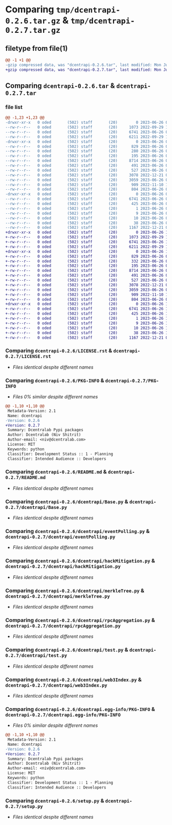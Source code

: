 # Comparing `tmp/dcentrapi-0.2.6.tar.gz` & `tmp/dcentrapi-0.2.7.tar.gz`

## filetype from file(1)

```diff
@@ -1 +1 @@
-gzip compressed data, was "dcentrapi-0.2.6.tar", last modified: Mon Jun 26 07:56:13 2023, max compression
+gzip compressed data, was "dcentrapi-0.2.7.tar", last modified: Mon Jun 26 11:29:44 2023, max compression
```

## Comparing `dcentrapi-0.2.6.tar` & `dcentrapi-0.2.7.tar`

### file list

```diff
@@ -1,23 +1,23 @@
-drwxr-xr-x   0 oded       (502) staff       (20)        0 2023-06-26 07:56:13.505123 dcentrapi-0.2.6/
--rw-r--r--   0 oded       (502) staff       (20)     1073 2022-09-29 14:45:59.000000 dcentrapi-0.2.6/LICENSE.rst
--rw-r--r--   0 oded       (502) staff       (20)     6741 2023-06-26 07:56:13.504991 dcentrapi-0.2.6/PKG-INFO
--rw-r--r--   0 oded       (502) staff       (20)     6211 2022-09-29 14:45:59.000000 dcentrapi-0.2.6/README.md
-drwxr-xr-x   0 oded       (502) staff       (20)        0 2023-06-26 07:56:13.504110 dcentrapi-0.2.6/dcentrapi/
--rw-r--r--   0 oded       (502) staff       (20)      829 2023-06-26 05:46:25.000000 dcentrapi-0.2.6/dcentrapi/Base.py
--rw-r--r--   0 oded       (502) staff       (20)      280 2023-06-26 05:46:25.000000 dcentrapi-0.2.6/dcentrapi/__init__.py
--rw-r--r--   0 oded       (502) staff       (20)      195 2023-06-26 06:53:05.000000 dcentrapi-0.2.6/dcentrapi/common.py
--rw-r--r--   0 oded       (502) staff       (20)     8714 2023-06-26 05:46:25.000000 dcentrapi-0.2.6/dcentrapi/eventPolling.py
--rw-r--r--   0 oded       (502) staff       (20)      491 2023-06-26 05:46:25.000000 dcentrapi-0.2.6/dcentrapi/gasMonitor.py
--rw-r--r--   0 oded       (502) staff       (20)      527 2023-06-26 06:53:05.000000 dcentrapi-0.2.6/dcentrapi/hackMitigation.py
--rw-r--r--   0 oded       (502) staff       (20)     3078 2022-12-21 09:08:31.000000 dcentrapi-0.2.6/dcentrapi/merkleTree.py
--rw-r--r--   0 oded       (502) staff       (20)     3059 2023-06-26 05:46:25.000000 dcentrapi-0.2.6/dcentrapi/rpcAggregation.py
--rw-r--r--   0 oded       (502) staff       (20)      909 2022-11-10 13:20:43.000000 dcentrapi-0.2.6/dcentrapi/test.py
--rw-r--r--   0 oded       (502) staff       (20)      804 2023-06-26 05:46:25.000000 dcentrapi-0.2.6/dcentrapi/web3Index.py
-drwxr-xr-x   0 oded       (502) staff       (20)        0 2023-06-26 07:56:13.504809 dcentrapi-0.2.6/dcentrapi.egg-info/
--rw-r--r--   0 oded       (502) staff       (20)     6741 2023-06-26 07:56:13.000000 dcentrapi-0.2.6/dcentrapi.egg-info/PKG-INFO
--rw-r--r--   0 oded       (502) staff       (20)      425 2023-06-26 07:56:13.000000 dcentrapi-0.2.6/dcentrapi.egg-info/SOURCES.txt
--rw-r--r--   0 oded       (502) staff       (20)        1 2023-06-26 07:56:13.000000 dcentrapi-0.2.6/dcentrapi.egg-info/dependency_links.txt
--rw-r--r--   0 oded       (502) staff       (20)        9 2023-06-26 07:56:13.000000 dcentrapi-0.2.6/dcentrapi.egg-info/requires.txt
--rw-r--r--   0 oded       (502) staff       (20)       10 2023-06-26 07:56:13.000000 dcentrapi-0.2.6/dcentrapi.egg-info/top_level.txt
--rw-r--r--   0 oded       (502) staff       (20)       38 2023-06-26 07:56:13.505161 dcentrapi-0.2.6/setup.cfg
--rw-r--r--   0 oded       (502) staff       (20)     1167 2022-12-21 09:08:31.000000 dcentrapi-0.2.6/setup.py
+drwxr-xr-x   0 oded       (502) staff       (20)        0 2023-06-26 11:29:44.664819 dcentrapi-0.2.7/
+-rw-r--r--   0 oded       (502) staff       (20)     1073 2022-09-29 14:45:59.000000 dcentrapi-0.2.7/LICENSE.rst
+-rw-r--r--   0 oded       (502) staff       (20)     6741 2023-06-26 11:29:44.664679 dcentrapi-0.2.7/PKG-INFO
+-rw-r--r--   0 oded       (502) staff       (20)     6211 2022-09-29 14:45:59.000000 dcentrapi-0.2.7/README.md
+drwxr-xr-x   0 oded       (502) staff       (20)        0 2023-06-26 11:29:44.663535 dcentrapi-0.2.7/dcentrapi/
+-rw-r--r--   0 oded       (502) staff       (20)      829 2023-06-26 05:46:25.000000 dcentrapi-0.2.7/dcentrapi/Base.py
+-rw-r--r--   0 oded       (502) staff       (20)      332 2023-06-26 08:03:23.000000 dcentrapi-0.2.7/dcentrapi/__init__.py
+-rw-r--r--   0 oded       (502) staff       (20)      195 2023-06-26 08:04:49.000000 dcentrapi-0.2.7/dcentrapi/common.py
+-rw-r--r--   0 oded       (502) staff       (20)     8714 2023-06-26 05:46:25.000000 dcentrapi-0.2.7/dcentrapi/eventPolling.py
+-rw-r--r--   0 oded       (502) staff       (20)      491 2023-06-26 05:46:25.000000 dcentrapi-0.2.7/dcentrapi/gasMonitor.py
+-rw-r--r--   0 oded       (502) staff       (20)      527 2023-06-26 06:53:05.000000 dcentrapi-0.2.7/dcentrapi/hackMitigation.py
+-rw-r--r--   0 oded       (502) staff       (20)     3078 2022-12-21 09:08:31.000000 dcentrapi-0.2.7/dcentrapi/merkleTree.py
+-rw-r--r--   0 oded       (502) staff       (20)     3059 2023-06-26 05:46:25.000000 dcentrapi-0.2.7/dcentrapi/rpcAggregation.py
+-rw-r--r--   0 oded       (502) staff       (20)      909 2022-11-10 13:20:43.000000 dcentrapi-0.2.7/dcentrapi/test.py
+-rw-r--r--   0 oded       (502) staff       (20)      804 2023-06-26 05:46:25.000000 dcentrapi-0.2.7/dcentrapi/web3Index.py
+drwxr-xr-x   0 oded       (502) staff       (20)        0 2023-06-26 11:29:44.664489 dcentrapi-0.2.7/dcentrapi.egg-info/
+-rw-r--r--   0 oded       (502) staff       (20)     6741 2023-06-26 11:29:44.000000 dcentrapi-0.2.7/dcentrapi.egg-info/PKG-INFO
+-rw-r--r--   0 oded       (502) staff       (20)      425 2023-06-26 11:29:44.000000 dcentrapi-0.2.7/dcentrapi.egg-info/SOURCES.txt
+-rw-r--r--   0 oded       (502) staff       (20)        1 2023-06-26 11:29:44.000000 dcentrapi-0.2.7/dcentrapi.egg-info/dependency_links.txt
+-rw-r--r--   0 oded       (502) staff       (20)        9 2023-06-26 11:29:44.000000 dcentrapi-0.2.7/dcentrapi.egg-info/requires.txt
+-rw-r--r--   0 oded       (502) staff       (20)       10 2023-06-26 11:29:44.000000 dcentrapi-0.2.7/dcentrapi.egg-info/top_level.txt
+-rw-r--r--   0 oded       (502) staff       (20)       38 2023-06-26 11:29:44.664864 dcentrapi-0.2.7/setup.cfg
+-rw-r--r--   0 oded       (502) staff       (20)     1167 2022-12-21 09:08:31.000000 dcentrapi-0.2.7/setup.py
```

### Comparing `dcentrapi-0.2.6/LICENSE.rst` & `dcentrapi-0.2.7/LICENSE.rst`

 * *Files identical despite different names*

### Comparing `dcentrapi-0.2.6/PKG-INFO` & `dcentrapi-0.2.7/PKG-INFO`

 * *Files 0% similar despite different names*

```diff
@@ -1,10 +1,10 @@
 Metadata-Version: 2.1
 Name: dcentrapi
-Version: 0.2.6
+Version: 0.2.7
 Summary: Dcentralab Pypi packages
 Author: Dcentralab (Niv Shitrit)
 Author-email: <niv@dcentralab.com>
 License: MIT
 Keywords: python
 Classifier: Development Status :: 1 - Planning
 Classifier: Intended Audience :: Developers
```

### Comparing `dcentrapi-0.2.6/README.md` & `dcentrapi-0.2.7/README.md`

 * *Files identical despite different names*

### Comparing `dcentrapi-0.2.6/dcentrapi/Base.py` & `dcentrapi-0.2.7/dcentrapi/Base.py`

 * *Files identical despite different names*

### Comparing `dcentrapi-0.2.6/dcentrapi/eventPolling.py` & `dcentrapi-0.2.7/dcentrapi/eventPolling.py`

 * *Files identical despite different names*

### Comparing `dcentrapi-0.2.6/dcentrapi/hackMitigation.py` & `dcentrapi-0.2.7/dcentrapi/hackMitigation.py`

 * *Files identical despite different names*

### Comparing `dcentrapi-0.2.6/dcentrapi/merkleTree.py` & `dcentrapi-0.2.7/dcentrapi/merkleTree.py`

 * *Files identical despite different names*

### Comparing `dcentrapi-0.2.6/dcentrapi/rpcAggregation.py` & `dcentrapi-0.2.7/dcentrapi/rpcAggregation.py`

 * *Files identical despite different names*

### Comparing `dcentrapi-0.2.6/dcentrapi/test.py` & `dcentrapi-0.2.7/dcentrapi/test.py`

 * *Files identical despite different names*

### Comparing `dcentrapi-0.2.6/dcentrapi/web3Index.py` & `dcentrapi-0.2.7/dcentrapi/web3Index.py`

 * *Files identical despite different names*

### Comparing `dcentrapi-0.2.6/dcentrapi.egg-info/PKG-INFO` & `dcentrapi-0.2.7/dcentrapi.egg-info/PKG-INFO`

 * *Files 0% similar despite different names*

```diff
@@ -1,10 +1,10 @@
 Metadata-Version: 2.1
 Name: dcentrapi
-Version: 0.2.6
+Version: 0.2.7
 Summary: Dcentralab Pypi packages
 Author: Dcentralab (Niv Shitrit)
 Author-email: <niv@dcentralab.com>
 License: MIT
 Keywords: python
 Classifier: Development Status :: 1 - Planning
 Classifier: Intended Audience :: Developers
```

### Comparing `dcentrapi-0.2.6/setup.py` & `dcentrapi-0.2.7/setup.py`

 * *Files identical despite different names*

